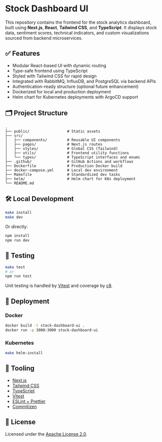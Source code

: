 # Stock Dashboard UI

This repository contains the frontend for the stock analytics dashboard, built
using **Next.js**, **React**, **Tailwind CSS**, and **TypeScript**. It displays
stock data, sentiment scores, technical indicators, and custom visualizations
sourced from backend microservices.

## ✅ Features

- Modular React-based UI with dynamic routing
- Type-safe frontend using TypeScript
- Styled with Tailwind CSS for rapid design
- Integrated with RabbitMQ, InfluxDB, and PostgreSQL via backend APIs
- Authentication-ready structure (optional future enhancement)
- Dockerized for local and production deployment
- Helm chart for Kubernetes deployments with ArgoCD support

## 🗂️ Project Structure

```
.
├── public/                 # Static assets
├── src/
│   ├── components/         # Reusable UI components
│   ├── pages/              # Next.js routes
│   ├── styles/             # Global CSS (Tailwind)
│   ├── utils/              # Frontend utility functions
│   └── types/              # TypeScript interfaces and enums
├── .github/                # GitHub Actions and workflows
├── Dockerfile              # Production Docker build
├── docker-compose.yml      # Local dev environment
├── Makefile                # Standardized dev tasks
├── helm/                   # Helm chart for K8s deployment
└── README.md
```

## 🛠️ Local Development

```bash
make install
make dev
```

Or directly:

```bash
npm install
npm run dev
```

## 🧪 Testing

```bash
make test
# or
npm run test
```

Unit testing is handled by [Vitest](https://vitest.dev/) and coverage by
[c8](https://github.com/bcoe/c8).

## 🚀 Deployment

### Docker

```bash
docker build -t stock-dashboard-ui .
docker run -p 3000:3000 stock-dashboard-ui
```

### Kubernetes

```bash
make helm-install
```

## 🧰 Tooling

- [Next.js](https://nextjs.org/)
- [Tailwind CSS](https://tailwindcss.com/)
- [TypeScript](https://www.typescriptlang.org/)
- [Vitest](https://vitest.dev/)
- [ESLint + Prettier](https://eslint.org/)
- [Commitizen](https://github.com/commitizen/cz-cli)

## 📝 License

Licensed under the
[Apache License 2.0](https://www.apache.org/licenses/LICENSE-2.0).
